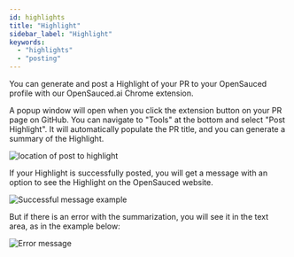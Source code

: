 ```yaml
---
id: highlights
title: "Highlight"
sidebar_label: "Highlight"
keywords:
  - "highlights"
  - "posting"
---
```


You can generate and post a Highlight of your PR to your OpenSauced profile with our OpenSauced.ai Chrome extension.

A popup window will open when you click the extension button on your PR page on GitHub. You can navigate to "Tools" at the bottom and select "Post Highlight". It will automatically populate the PR title, and you can generate a summary of the Highlight.

![location of post to highlight](https://user-images.githubusercontent.com/18273833/241761099-e7a745c8-204e-4a4d-b313-867ab99af0b2.png)

If your Highlight is successfully posted, you will get a message with an option to see the Highlight on the OpenSauced website.

![Successful message example](https://github.com/open-sauced/docs.opensauced.pizza/assets/18273833/723ac624-e996-45f8-acdf-0d3ff08af90b)

But if there is an error with the summarization, you will see it in the text area, as in the example below:

![Error message](https://user-images.githubusercontent.com/18273833/241762187-f6968a71-c344-495f-8eed-f1de9aff7599.gif)
